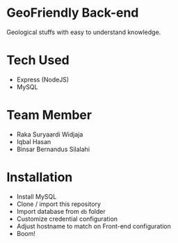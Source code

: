 # GeoFriendly Back-end
Geological stuffs with easy to understand knowledge.

# Tech Used
- Express (NodeJS)
- MySQL

# Team Member
- Raka Suryaardi Widjaja
- Iqbal Hasan
- Binsar Bernandus Silalahi

# Installation
- Install MySQL
- Clone / import this repository
- Import database from `db` folder
- Customize credential configuration
- Adjust hostname to match on Front-end configuration
- Boom!